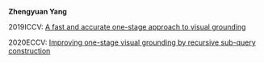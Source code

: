 

**Zhengyuan Yang**

2019ICCV: [A fast and accurate one-stage approach to visual grounding](http://openaccess.thecvf.com/content_ICCV_2019/html/Yang_A_Fast_and_Accurate_One-Stage_Approach_to_Visual_Grounding_ICCV_2019_paper.html)

2020ECCV: [Improving one-stage visual grounding by recursive sub-query construction](https://arxiv.org/abs/2008.01059)

